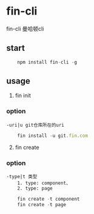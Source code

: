 # fin-cli

fin-cli  曼哈顿cli

## start
```javascript
    npm install fin-cli -g

```

## usage

1. fin init

### option

    -uri|u git仓库所在的uri

```javascript
    fin install -u git.fin.com
```

2. fin create

### option

    -type|t 类型
        1. type: component、
        2. type: page
 
```javascript
    fin create -t component
    fin create -t page
```
